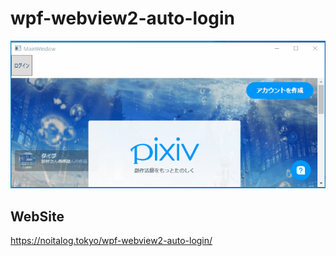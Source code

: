 # wpf-webview2-auto-login
![](wpf-webview2-auto-login.gif)
## WebSite
https://noitalog.tokyo/wpf-webview2-auto-login/
